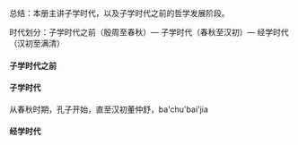 总结：本册主讲子学时代，以及子学时代之前的哲学发展阶段。

时代划分：子学时代之前（殷周至春秋）— 子学时代（春秋至汉初）— 经学时代（汉初至满清）

#### 子学时代之前


#### 子学时代
从春秋时期，孔子开始，直至汉初董仲舒，ba'chu'bai'jia

#### 经学时代


